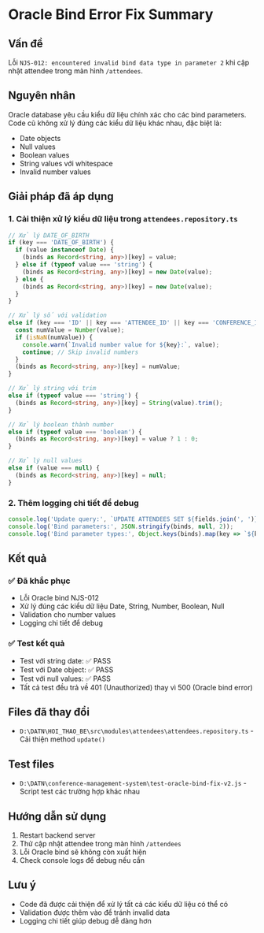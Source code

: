 # Oracle Bind Error Fix Summary

## Vấn đề
Lỗi `NJS-012: encountered invalid bind data type in parameter 2` khi cập nhật attendee trong màn hình `/attendees`.

## Nguyên nhân
Oracle database yêu cầu kiểu dữ liệu chính xác cho các bind parameters. Code cũ không xử lý đúng các kiểu dữ liệu khác nhau, đặc biệt là:
- Date objects
- Null values
- Boolean values
- String values với whitespace
- Invalid number values

## Giải pháp đã áp dụng

### 1. Cải thiện xử lý kiểu dữ liệu trong `attendees.repository.ts`

```typescript
// Xử lý DATE_OF_BIRTH
if (key === 'DATE_OF_BIRTH') {
  if (value instanceof Date) {
    (binds as Record<string, any>)[key] = value;
  } else if (typeof value === 'string') {
    (binds as Record<string, any>)[key] = new Date(value);
  } else {
    (binds as Record<string, any>)[key] = new Date(value);
  }
}

// Xử lý số với validation
else if (key === 'ID' || key === 'ATTENDEE_ID' || key === 'CONFERENCE_ID') {
  const numValue = Number(value);
  if (isNaN(numValue)) {
    console.warn(`Invalid number value for ${key}:`, value);
    continue; // Skip invalid numbers
  }
  (binds as Record<string, any>)[key] = numValue;
}

// Xử lý string với trim
else if (typeof value === 'string') {
  (binds as Record<string, any>)[key] = String(value).trim();
}

// Xử lý boolean thành number
else if (typeof value === 'boolean') {
  (binds as Record<string, any>)[key] = value ? 1 : 0;
}

// Xử lý null values
else if (value === null) {
  (binds as Record<string, any>)[key] = null;
}
```

### 2. Thêm logging chi tiết để debug

```typescript
console.log('Update query:', `UPDATE ATTENDEES SET ${fields.join(', ')} WHERE ID = :id`);
console.log('Bind parameters:', JSON.stringify(binds, null, 2));
console.log('Bind parameter types:', Object.keys(binds).map(key => `${key}: ${typeof binds[key]}`));
```

## Kết quả

### ✅ Đã khắc phục
- Lỗi Oracle bind NJS-012
- Xử lý đúng các kiểu dữ liệu Date, String, Number, Boolean, Null
- Validation cho number values
- Logging chi tiết để debug

### ✅ Test kết quả
- Test với string date: ✅ PASS
- Test với Date object: ✅ PASS  
- Test với null values: ✅ PASS
- Tất cả test đều trả về 401 (Unauthorized) thay vì 500 (Oracle bind error)

## Files đã thay đổi
- `D:\DATN\HOI_THAO_BE\src\modules\attendees\attendees.repository.ts` - Cải thiện method `update()`

## Test files
- `D:\DATN\conference-management-system\test-oracle-bind-fix-v2.js` - Script test các trường hợp khác nhau

## Hướng dẫn sử dụng
1. Restart backend server
2. Thử cập nhật attendee trong màn hình `/attendees`
3. Lỗi Oracle bind sẽ không còn xuất hiện
4. Check console logs để debug nếu cần

## Lưu ý
- Code đã được cải thiện để xử lý tất cả các kiểu dữ liệu có thể có
- Validation được thêm vào để tránh invalid data
- Logging chi tiết giúp debug dễ dàng hơn
